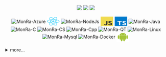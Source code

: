 <!--Hello
<h2><img src="https://emojis.slackmojis.com/emojis/images/1531849430/4246/blob-sunglasses.gif?1531849430" width="30"/> Hi 👋 , I'm MonRá! <img src="https://media.giphy.com/media/12oufCB0MyZ1Go/giphy.gif" width="50"></h2>
-->

<div>
  </p>
  <div align="center">
   <a href="https://www.facebook.com/ramon.chaib" target="_blank"><img src="https://img.shields.io/badge/-Facebook-%230077B5?style=for-the-badge&logo=facebook&logoColor=white" target="_blank"></a> 
  <a href="https://www.instagram.com/monrapps/" target="_blank"><img src="https://img.shields.io/badge/-Instagram-%23E4405F?style=for-the-badge&logo=instagram&logoColor=white" target="_blank"></a>
  <a href="https://www.linkedin.com/in/ramon-chaib-27007635/" target="_blank"><img src="https://img.shields.io/badge/-LinkedIn-%230077B5?style=for-the-badge&logo=linkedin&logoColor=white" target="_blank"></a>   
</div>
  
 <div style="display: inline_block" align="center"><br>
  <img align="center" alt="MonRa-Azure" height="30" width="40" src="https://cdn.jsdelivr.net/gh/devicons/devicon/icons/azure/azure-original.svg">
  <img align="center" alt="MonRa-React" height="30" width="40" src="https://raw.githubusercontent.com/devicons/devicon/master/icons/react/react-original.svg">
  <img align="center" alt="MonRa-NodeJs" height="30" width="40" src="https://cdn.jsdelivr.net/gh/devicons/devicon/icons/nodejs/nodejs-original.svg">
  <img align="center" alt="MonRa-Js" height="30" width="40" src="https://raw.githubusercontent.com/devicons/devicon/master/icons/javascript/javascript-original.svg">     <img align="center" alt="MonRa-Ts" height="30" width="40" src="https://raw.githubusercontent.com/devicons/devicon/master/icons/typescript/typescript-original.svg">
  <img align="center" alt="MonRa-Java" height="30" width="40" src="https://cdn.jsdelivr.net/gh/devicons/devicon/icons/java/java-original.svg">
  <img align="center" alt="MonRa-C" height="30" width="40" src="https://cdn.jsdelivr.net/gh/devicons/devicon/icons/c/c-original.svg">
  <img align="center" alt="MonRa-CS" height="30" width="40" src="https://cdn.jsdelivr.net/gh/devicons/devicon/icons/csharp/csharp-original.svg">
  <img align="center" alt="MonRa-Cpp" height="30" width="40" src="https://cdn.jsdelivr.net/gh/devicons/devicon/icons/cplusplus/cplusplus-original.svg">
  <img align="center" alt="MonRa-QT" height="30" width="40" src="https://cdn.jsdelivr.net/gh/devicons/devicon/icons/qt/qt-original.svg">
  <img align="center" alt="MonRa-Linux" height="30" width="40" src="https://cdn.jsdelivr.net/gh/devicons/devicon/icons/linux/linux-original.svg">
  <img align="center" alt="MonRa-Mysql" height="30" width="40" src="https://cdn.jsdelivr.net/gh/devicons/devicon/icons/mysql/mysql-original.svg">
  <img align="center" alt="MonRa-Docker" height="30" width="40" src="https://cdn.jsdelivr.net/gh/devicons/devicon/icons/docker/docker-original.svg">  
  <img align="center" alt="MonRa-Android" height="30" width="40" src="https://github.com/devicons/devicon/blob/master/icons/android/android-original.svg">
  
</div>
</a>

</br>
<!--
[![github activity graph](https://activity-graph.herokuapp.com/graph?username=monrapps&theme=chartreuse-dark)](https://github.com/monrapps/)
-->
<div>
<details>
      <summary>more...</summary>
      
<!--
### <img src="https://media.giphy.com/media/VgCDAzcKvsR6OM0uWg/giphy.gif" width="50"> A little more about me...  

```javascript
const monra = {
    pronouns: "He" | "Him",
    code: ["any"],
    askMeAbout: ["any"],
    technologies: {
        backEnd: {
            js: ["any"],
        },
        mobileApp: {
            native: ["Android Development"]
        },
        devOps: ["AWS", "Docker🐳", "Route53", "Nginx"],
        databases: ["mongo", "MySql", "sqlite"],
        misc: ["Firebase", "Socket.IO", "selenium", "open-cv", "php", "SuiteApp"]
    },
    architecture: ["Serverless Architecture", "Progressive web applications", "Single page applications"],
    currentFocus: "Building Robots to ease opertations",
    funFact: "There are two ways to write error-free programs; only the third one works"
};
```
-->

---
<!--START_SECTION:waka-->
![Code Time](http://img.shields.io/badge/Code%20Time-452%20hrs%204%20mins-blue)

![Profile Views](http://img.shields.io/badge/Profile%20Views-0-blue)

![Lines of code](https://img.shields.io/badge/From%20Hello%20World%20I%27ve%20Written-3.0%20million%20lines%20of%20code-blue)

**🐱 My GitHub Data** 

> 📦 33.5 kB Used in GitHub's Storage 
 > 
> 🏆 426 Contributions in the Year 2024
 > 
> 🚫 Not Opted to Hire
 > 
> 📜 24 Public Repositories 
 > 
> 🔑 16 Private Repositories 
 > 
**I'm an Early 🐤** 

```text
🌞 Morning                7202 commits        █████████░░░░░░░░░░░░░░░░   35.15 % 
🌆 Daytime                9278 commits        ███████████░░░░░░░░░░░░░░   45.29 % 
🌃 Evening                3304 commits        ████░░░░░░░░░░░░░░░░░░░░░   16.13 % 
🌙 Night                  704 commits         █░░░░░░░░░░░░░░░░░░░░░░░░   03.44 % 
```
📅 **I'm Most Productive on Thursday** 

```text
Monday                   3817 commits        █████░░░░░░░░░░░░░░░░░░░░   18.63 % 
Tuesday                  3813 commits        █████░░░░░░░░░░░░░░░░░░░░   18.61 % 
Wednesday                3867 commits        █████░░░░░░░░░░░░░░░░░░░░   18.87 % 
Thursday                 4324 commits        █████░░░░░░░░░░░░░░░░░░░░   21.11 % 
Friday                   2732 commits        ███░░░░░░░░░░░░░░░░░░░░░░   13.33 % 
Saturday                 1157 commits        █░░░░░░░░░░░░░░░░░░░░░░░░   05.65 % 
Sunday                   778 commits         █░░░░░░░░░░░░░░░░░░░░░░░░   03.80 % 
```


📊 **This Week I Spent My Time On** 

```text
🕑︎ Time Zone: America/Sao_Paulo

💬 Programming Languages: 
Nginx                    2 hrs 11 mins       ███████░░░░░░░░░░░░░░░░░░   26.01 % 
Bash                     1 hr 42 mins        █████░░░░░░░░░░░░░░░░░░░░   20.21 % 
YAML                     1 hr 33 mins        █████░░░░░░░░░░░░░░░░░░░░   18.51 % 
Markdown                 1 hr 21 mins        ████░░░░░░░░░░░░░░░░░░░░░   16.09 % 
TypeScript               1 hr 14 mins        ████░░░░░░░░░░░░░░░░░░░░░   14.82 % 

🔥 Editors: 
VS Code                  8 hrs 24 mins       █████████████████████████   100.00 % 

🐱‍💻 Projects: 
wlm-infra                4 hrs 34 mins       ██████████████░░░░░░░░░░░   54.29 % 
wlm-backend              1 hr 25 mins        ████░░░░░░░░░░░░░░░░░░░░░   16.92 % 
Markdown                 1 hr 21 mins        ████░░░░░░░░░░░░░░░░░░░░░   16.10 % 
wlm-frontend             1 hr 4 mins         ███░░░░░░░░░░░░░░░░░░░░░░   12.69 % 

💻 Operating System: 
Linux                    7 hrs 3 mins        █████████████████████░░░░   83.90 % 
Windows                  1 hr 21 mins        ████░░░░░░░░░░░░░░░░░░░░░   16.10 % 
```

**I Mostly Code in C++** 

```text
C++                      8 repos             ████░░░░░░░░░░░░░░░░░░░░░   16.67 % 
C                        8 repos             ████░░░░░░░░░░░░░░░░░░░░░   16.67 % 
TypeScript               4 repos             ██░░░░░░░░░░░░░░░░░░░░░░░   08.33 % 
HTML                     2 repos             █░░░░░░░░░░░░░░░░░░░░░░░░   04.17 % 
MQL5                     2 repos             █░░░░░░░░░░░░░░░░░░░░░░░░   04.17 % 
```



**Timeline**

![Lines of Code chart](https://raw.githubusercontent.com/monrapps/monrapps/master/assets/bar_graph.png)


 Last Updated on 20/02/2024 18:27:32 UTC
<!--END_SECTION:waka-->
